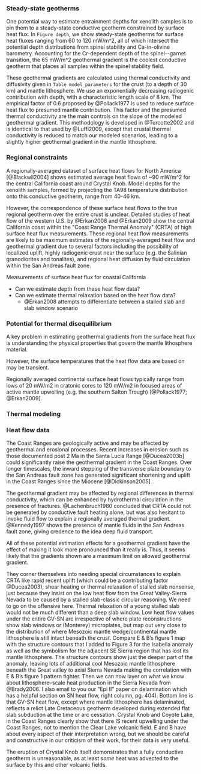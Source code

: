 ### Steady-state geotherms

One potential way to estimate entrainment depths for xenolith samples is to pin them to a steady-state conductive geotherm constrained by surface heat flux. In `Figure depth`, we show steady-state geotherms for surface heat fluxes ranging from 60 to 120 mW/m^2, all of which intersect the potential depth distributions from spinel stability and
Ca-in-olivine barometry.
Accounting for the Cr-dependent depth of the spinel--garnet transition, the 65 mW/m^2 geothermal gradient is the coolest conductive geotherm that places all samples within the spinel stability field.

These geothermal gradients are calculated using thermal conductivity and diffusivity given in `Table model_parameters` for the crust (to a depth of 30 km) and mantle lithosphere. We use an
exponentially decreasing radiogenic contribution with depth, with a characteristic length scale of 8 km.
The empirical factor of 0.6 proposed by @Pollack1977 is used to
reduce surface heat flux to presumed mantle contribution. This
factor and the presumed thermal conductivity are the main
controls on the slope of the modeled geothermal
gradient. This methodology is developed in @Turcotte2002 and is
identical to that used by @Luffi2009, except that crustal
thermal conductivity is reduced to match our modeled scenarios,
leading to a slightly higher geothermal gradient in the mantle
lithosphere.

### Regional constraints

A regionally-averaged dataset of surface heat flows for North America
[@Blackwll2004] shows estimated average heat flows of ~90 mW/m^2 for the central California coast around Crystal Knob. Model depths for the xenolith samples, formed by projecting the TA98 temperature distribution onto this conductive geotherm, range from 40-46 km.

However, the correspondence of these surface heat flows to the true regional geotherm over the entire crust is unclear. Detailed studies of heat flow of the western U.S. by @Erkan2008 and @Erkan2009 show the central California coast within the "Coast Range Thermal Anomaly" (CRTA) of high surface heat flux measurements. These regional heat flow measurements are likely to be maximum estimates of the regionally-averaged heat flow and geothermal gradient due to several factors including the possibility of localized uplift, highly radiogenic crust near the surface (e.g. the Salinian granodiorites and tonalites), and regional heat diffusion by fluid circulation within the San Andreas fault zone.

Measurements of surface heat flux for coastal California

- Can we estimate depth from these heat flow data?
- Can we estimate thermal relaxation based on the heat flow data?
  - @Erkan2008 attempts to differentiate between a stalled slab
    and slab window scenario

### Potential for thermal disequilibrium

A key problem in estimating
geothermal gradients from the surface heat flux is understanding the
physical properties that govern the mantle lithosphere material.

However, the surface temperatures that the heat flow
data are based on may be transient.

Regionally averaged continental surface heat flows typically range from
lows of 20 mW/m2 in cratonic cores to 120 mW/m2 in focused areas of
active mantle upwelling (e.g. the southern Salton Trough)
[@Pollack1977; @Erkan2009].

### Thermal modeling

<!-- could go into things here but may get into this later -->

### Heat flow data

The Coast Ranges are geologically active and may be affected by
geothermal and erosional processes. Recent increases in erosion such as
those documented post 2 Ma in the Santa Lucia Range [@Ducea2003b]
could significantly raise the geothermal gradient in the Coast Ranges.
Over longer timescales, the inward stepping of the transverse plate
boundary to the San Andreas fault zone has generated significant
shortening and uplift in the Coast Ranges since the Miocene
[@Dickinson2005].

The geothermal gradient may be affected by regional differences in
thermal conductivity, which can be enhanced by hydrothermal circulation
in the presence of fractures.
@Lachenbruch1980 concluded that CRTA could not be generated by
conductive fault heating alone, but was also hesitant to invoke fluid
flow to explain a regionally averaged thermal gradient.
@Kennedy1997 shows the presence of mantle fluids in the San Andreas
fault zone, giving credence to the idea deep fluid transport.

All of these potential estimation effects for a geothermal gradient have
the effect of making it look more pronounced than it really is. Thus, it
seems likely that the gradients shown are a maximum limit on allowed
geothermal gradient.

<!-- (somewhere near the beginning of this section we need a very explicit
statement of what the heat flow data are, what the anomalies are, what
is CRTA, and how these data have been interpreted-remember, very few of
our readers will be familiar with these data, and potentially our most
critical reviewers will be very familiar with these data, and their
current interpretation. Here is a comment on Erkan and Blackwell that we
should incorporate into our qualitative analysis, I leave it to you to
fit it into this section in your logical progression, and wording: -->

They corner themselves into needing special circumstances to explain
CRTA like rapid recent uplift (which could be a contributing
factor @Ducea2003), shear heating or thermal
relaxation of stalled slab nonsense, just because they insist on the low
heat flow from the Great Valley-Sierra Nevada to be caused by a stalled
slab-classic circular reasoning. We need to go on the offensive here.
Thermal relaxation of a young stalled slab would not be much
different than a deep slab window. Low heat flow values under the entire
GV-SN are irrespective of where plate reconstructions show slab windows
or (Monterey) microplates, but map out very close to the distribution of
where Mesozoic mantle wedge/continental mantle lithosphere is still
intact beneath the crust. Compare E & B’s figure 1 map with the
structure contours that I added to Figure 3 for the Isabella anomaly as
well as the symbolism for the adjacent SE Sierra region that has lost
its mantle lithosphere. The structure contours show just the deeper part
of the anomaly, leaving lots of additional cool Mesozoic mantle
lithosphere beneath the Great valley to axial Sierra Nevada making the
correlation with E & B’s figure 1 pattern tighter. Then we can now layer
on what we know about lithosphere–scale heat production in the Sierra
Nevada from @Brady2006. I also email to you our “Epi II” paper on delamination which
has a helpful section on SN heat flow, right column, pg. 404). Bottom
line is that GV-SN heat flow, except where mantle lithosphere has
delaminated, reflects a relict Late Cretaceous geotherm developed during
extended flat slab subduction at the time or arc cessation. Crystal Knob
and Coyote Lake, in the Coast Ranges clearly show that there IS recent
upwelling under the Coast Ranges, not to mention the Clear Lake volcanic
field. E and B have about every aspect of their interpretation wrong,
but we should be careful and constructive in our criticism of their
work, for their data is very useful.

The eruption of Crystal Knob itself demonstrates that a fully conductive
geotherm is unreasonable, as at least *some* heat was advected to the
surface by this and other volcanic fields.

